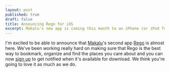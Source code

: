 ```yaml
---
layout: post
published: true
draft: false
title: Announcing Rego for iOS
excerpt: Makalu's new app is coming this month to an iPhone (or iPod Touch) near you.
---
```


I'm excited to be able to announce that [Makalu](http://makaluinc.com)'s second app [Rego](http://www.regoapp.com) is almost here. We've been working really hard on making sure that Rego is the best way to bookmark, organize and find the places you care about and you can now [sign up](http://www.regoapp.com) to get notified when it's available for download. We think you're going to love it as much as we do.
